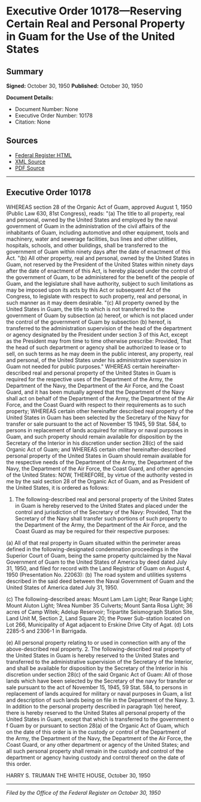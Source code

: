 # Executive Order 10178—Reserving Certain Real and Personal Property in Guam for the Use of the United States

## Summary

**Signed:** October 30, 1950
**Published:** October 30, 1950

**Document Details:**
- Document Number: None
- Executive Order Number: 10178
- Citation: None

## Sources
- [Federal Register HTML](https://www.presidency.ucsb.edu/documents/executive-order-10178-reserving-certain-real-and-personal-property-guam-for-the-use-the)
- [XML Source](None)
- [PDF Source](None)

---

## Executive Order 10178

WHEREAS section 28 of the Organic Act of Guam, approved August 1, 1950 (Public Law 630, 81st Congress), reads:
"(a) The title to all property, real and personal, owned by the United States and employed by the naval government of Guam in the administration of the civil affairs of the inhabitants of Guam, including automotive and other equipment, tools and machinery, water and sewerage facilities, bus lines and other utilities, hospitals, schools, and other buildings, shall be transferred to the government of Guam within ninety days after the date of enactment of this Act.
"(b) All other property, real and personal, owned by the United States in Guam, not reserved by the President of the United States within ninety days after the date of enactment of this Act, is hereby placed under the control of the government of Guam, to be administered for the benefit of the people of Guam, and the legislature shall have authority, subject to such limitations as may be imposed upon its acts by this Act or subsequent Act of the Congress, to legislate with respect to such property, real and personal, in such manner as it may deem desirable.
"(c) All property owned by the United States in Guam, the title to which is not transferred to the government of Guam by subsection (a) hereof, or which is not placed under the control of the government of Guam by subsection (b) hereof, is transferred to the administration supervision of the head of the department or agency designated by the President under section 3 of this Act, except as the President may from time to time otherwise prescribe: Provided, That the head of such department or agency shall be authorized to lease or to sell, on such terms as he may deem in the public interest, any property, real and personal, of the United States under his administrative supervision in Guam not needed for public purposes."
WHEREAS certain hereinafter-described real and personal property of the United States in Guam is required for the respective uses of the Department of the Army, the Department of the Navy, the Department of the Air Force, and the Coast Guard, and it has been mutually agreed that the Department of the Navy shall act on behalf of the Department of the Army, the Department of the Air Force, and the Coast Guard with respect to their requirements as to such property;
WHEREAS certain other hereinafter described real property of the United States in Guam has been selected by the Secretary of the Navy for transfer or sale pursuant to the act of November 15 1945, 59 Stat. 584, to persons in replacement of lands acquired for military or naval purposes in Guam, and such property should remain available for disposition by the Secretary of the Interior in his discretion under section 28(c) of the said Organic Act of Guam; and
WHEREAS certain other hereinafter-described personal property of the United States in Guam should remain available for the respective needs of the Department of the Army, the Department of the Navy, the Department of the Air Force, the Coast Guard, and other agencies of the United States:
NOW, THEREFORE, by virtue of the authority vested in me by the said section 28 of the Organic Act of Guam, and as President of the United States, it is ordered as follows:
1. The following-described real and personal property of the United States in Guam is hereby reserved to the United States and placed under the control and jurisdiction of the Secretary of the Navy: Provided, That the Secretary of the Navy shall transfer such portions of such property to the Department of the Army, the Department of the Air Force, and the Coast Guard as may be required for their respective purposes:

(a) All of that real property in Guam situated within the perimeter areas defined in the following-designated condemnation proceedings in the Superior Court of Guam, being the same property quitclaimed by the Naval Government of Guam to the United States of America by deed dated July 31, 1950, and filed for record with the Land Registrar of Guam on August 4, 1950 (Presentation No. 22063):
(b) The road system and utilities systems described in the said deed between the Naval Government of Guam and the United States of America dated July 31, 1950.

(c) The following-described areas: Mount Lam Lam Light; Rear Range Light; Mount Aluton Light; ?Area Number 35 Culverts; Mount Santa Rosa Light; 36 acres of Camp Witek; Adelup Reservoir; Tripartite Seismograph Station Site, Land Unit M, Section 2, Land Square 20; the Power Sub-station located on Lot 266, Municipality of Agat adjacent to Erskine Drive City of Agat.
(d) Lots 2285-5 and 2306-1 in Barrigada.

(e) All personal property relating to or used in connection with any of the above-described real property.
2. The following-described real property of the United States in Guam is hereby reserved to the United States and transferred to the administrative supervision of the Secretary of the Interior, and shall be available for disposition by the Secretary of the Interior in his discretion under section 28(c) of the said Organic Act of Guam:
All of those lands which have been selected by the Secretary of the navy for transfer or sale pursuant to the act of November 15, 1945, 59 Stat. 584, to persons in replacement of lands acquired for military or naval purposes in Guam, a list and description of such lands being on file in the Department of the Navy.
3. In addition to the personal property described in paragraph 1(e) hereof, there is hereby reserved to the United States all personal property of the United States in Guam, except that which is transferred to the government o f Guam by or pursuant to section 28(a) of the Organic Act of Guam, which on the date of this order is in the custody or control of the Department of the Army, the Department of the Navy, the Department of the Air Force, the Coast Guard, or any other department or agency of the United States; and all such personal property shall remain in the custody and control of the department or agency having custody and control thereof on the date of this order.

HARRY S. TRUMAN
THE WHITE HOUSE,
October 30, 1950

---

*Filed by the Office of the Federal Register on October 30, 1950*
